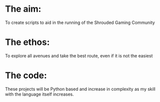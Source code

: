 # The aim:
To create scripts to aid in the running of the Shrouded Gaming Community

# The ethos:
To explore all avenues and take the best route, even if it is not the easiest

# The code:
These projects will be Python based and increase in complexity as my skill with the language itself increases.
